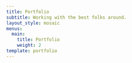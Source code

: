 ```yaml
---
title: Portfolio
subtitle: Working with the best folks around.
layout_style: mosaic
menus:
  main:
    title: Portfolio
    weight: 2
template: portfolio
---
```


